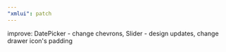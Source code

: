 ```yaml
---
"xmlui": patch
---
```


improve: DatePicker - change chevrons, Slider - design updates, change drawer icon's padding
